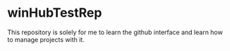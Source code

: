 # winHubTestRep
This repository is solely for me to learn the github interface and learn how to manage projects with it.
